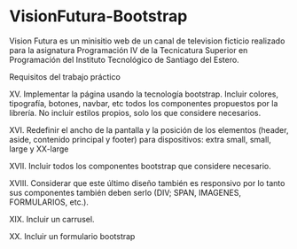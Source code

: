 # VisionFutura-Bootstrap
Vision Futura es un minisitio web de un canal de television ficticio realizado para la asignatura Programación IV de la Tecnicatura Superior en Programación del Instituto Tecnológico de Santiago del Estero.

Requisitos del trabajo práctico

XV. Implementar la página usando la tecnología bootstrap. Incluir
colores, tipografía, botones, navbar, etc todos los componentes 
propuestos por la librería. No incluir estilos propios, solo los que 
considere necesarios.

XVI. Redefinir el ancho de la pantalla y la posición de los elementos 
(header, aside, contenido principal y footer) para dispositivos: 
extra small, small, large y XX-large

XVII. Incluir todos los componentes bootstrap que considere 
necesario.

XVIII. Considerar que este último diseño también es responsivo por lo 
tanto sus componentes también deben serlo (DIV; SPAN, 
IMAGENES, FORMULARIOS, etc.).

XIX. Incluir un carrusel.

XX. Incluir un formulario bootstrap
